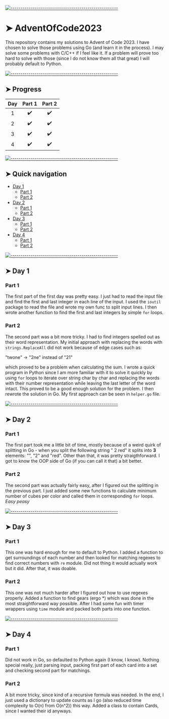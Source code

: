 [![-----------------------------------------------------](https://raw.githubusercontent.com/andreasbm/readme/master/assets/lines/colored.png)](#adventofcode2023)

# ➤ AdventOfCode2023
This repository contains my solutions to <a style=text-decoration:none href="https://adventofcode.com/2023">Advent of Code 2023</a>. I have chosen to solve those problems using Go (and learn it in the process). I may solve some problems with C/C++ if I feel like it. If a problem will prove too hard to solve with those (since I do not know them all that great) I will probably default to Python.


[![-----------------------------------------------------](https://raw.githubusercontent.com/andreasbm/readme/master/assets/lines/colored.png)](#progress)

## ➤ Progress
| Day | Part 1 | Part 2 |
|:---:|:------:|:------:|
|  1  |   ✔️   |   ✔️   |
|  2  |   ✔️   |   ✔️   |
|  3  |   ✔️   |   ✔️   |
|  4  |   ✔️   |   ✔️   |


[![-----------------------------------------------------](https://raw.githubusercontent.com/andreasbm/readme/master/assets/lines/colored.png)](#quick-navigation)

## ➤ Quick navigation
- [Day 1](#day-1)
  - [Part 1](#part-1)
  - [Part 2](#part-2)
- [Day 2](#day-2)
    - [Part 1](#part-1-1)
    - [Part 2](#part-2-1)
- [Day 3](#day-3)
    - [Part 1](#part-1-2)
    - [Part 2](#part-2-2)
- [Day 4](#day-4)
    - [Part 1](#part-1-3)
    - [Part 2](#part-2-3)



[![-----------------------------------------------------](https://raw.githubusercontent.com/andreasbm/readme/master/assets/lines/colored.png)](#day-1)

## ➤ Day 1
### Part 1
The first part of the first day was pretty easy. I just had to read the input file and find the first and last integer in each line of the input. I used the `ioutil` package to read the file and wrote my own func to split input lines. I then wrote another function to find the first and last integers by simple `for` loops.

### Part 2
The second part was a bit more tricky. I had to find integers spelled out as their word representation. My initial approach with replacing the words with `strings.ReplaceAll` did not work because of edge cases such as: 

"twone" -> "2ne" instead of "21"

which proved to be a problem when calculating the sum. I wrote a quick program in Python since I am more familiar with it to solve it quickly by using `for` loops to iterate over string char by char and replacing the words with their number representation while leaving the last letter of the word intact. This proved to be a good enough solution for the problem. I then rewrote the solution in Go. My first approach can be seen in `helper.go` file.


[![-----------------------------------------------------](https://raw.githubusercontent.com/andreasbm/readme/master/assets/lines/colored.png)](#day-2)

## ➤ Day 2
### Part 1
The first part took me a little bit of time, mostly because of a weird quirk of splitting in Go - when you split the following string " 2 red" it splits into **3** elements: "", "2" and "red". Other than that, it was pretty straigthforward. I got to know the OOP side of Go (if you can call it that) a bit better. 

### Part 2
The second part was actually fairly easy, after I figured out the splitting in the previous part. I just added some new functions to calculate minimum number of cubes per color and called them in corresponding `for` loops. *Easy peasy*


[![-----------------------------------------------------](https://raw.githubusercontent.com/andreasbm/readme/master/assets/lines/colored.png)](#day-3)

## ➤ Day 3
### Part 1
This one was hard enough for me to default to Python. I added a function to get surroundings of each number and then looked for matching regexes to find correct numbers with `re` module. Did not thing it would actually work but it did. After that, it was doable.

### Part 2
This one was not much harder after I figured out how to use regexes properly. Added a function to find gears (ergo *) which was done in the most straightforward way possible. After I had some fun with timer wrappers using `time` module and packed both parts into one function.


[![-----------------------------------------------------](https://raw.githubusercontent.com/andreasbm/readme/master/assets/lines/colored.png)](#day-4)

## ➤ Day 4
### Part 1
Did not work in Go, so defaulted to Python again (I know, I know). Nothing special really, just parsing input, packing first part of each card into a set and checking second part for matchings. 

### Part 2
A bit more tricky, since kind of a recursive formula was needed. In the end, I just used a dictionary to update counts as I go (also reduced time complexity to O(n) from O(n^2)) this way. Added a class to contain Cards, since I wanted their id anyways. 